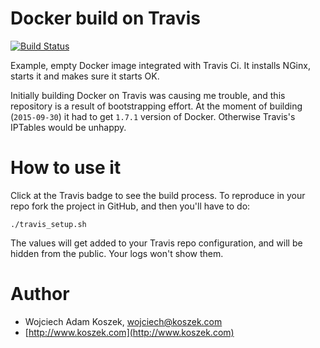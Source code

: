 # Docker build on Travis

[![Build Status](https://travis-ci.org/wkoszek/docker_edu.svg?branch=master)](https://travis-ci.org/wkoszek/docker_edu)

Example, empty Docker image integrated with Travis Ci. It installs NGinx,
starts it and makes sure it starts OK.

Initially building Docker on Travis was causing me trouble, and this
repository is a result of bootstrapping effort. At the moment of building
(`2015-09-30`) it had to get `1.7.1` version of Docker. Otherwise Travis's
IPTables would be unhappy.

# How to use it

Click at the Travis badge to see the build process. To reproduce in your
repo fork the project in GitHub, and then you'll have to do:

	./travis_setup.sh

The values will get added to your Travis repo configuration, and will be
hidden from the public. Your logs won't show them.

# Author

- Wojciech Adam Koszek, [wojciech@koszek.com](mailto:wojciech@koszek.com)
- [http://www.koszek.com](http://www.koszek.com)
